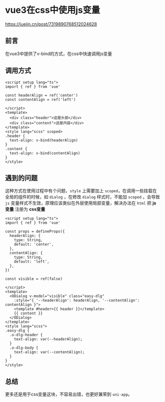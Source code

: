 # vue3在css中使用js变量

https://juejin.cn/post/7319890768512024628

## 前言

在vue3中提供了v-bind的方式，在css中快速调用js变量

## 调用方式

```vue
<script setup lang="ts">
import { ref } from 'vue'

const headerAlign = ref('center')
const contentAlign = ref('left')

</script>
<template>
  <div class="header">这是头部</div>
  <div class="content">这是内容</div>
</template>
<style lang="scss" scoped>
.header {
  text-align: v-bind(headerAlign)
}
.content {
  text-align: v-bind(contentAlign)
}
</style>
```

## 遇到的问题

这种方式在使用过程中有个问题，`style` 上需要加上 `scoped`，在调用一些挂载在全局的组件的时候，如 `dialog` ，在修改 `dialog` 样式时，不能加 `scoped` ，会导致 `js` 变量样式不生效，原理应该类似在外层使用局部变量，解决办法在 `html` 把 **js变量** 注册为 **css变量**

```vue
<script setup lang="ts">
import { ref } from 'vue'

const props = defineProps({
  headerAlign: {
    type: String,
    default: 'center',
  },
  contentAlign: {
    type: String,
    default: 'left',
  },
})

const visible = ref(false)

</script>
<template>
  <ODialog v-model="visible" class="easy-dlg"
    :style="{ '--headerAlign': headerAlign, '--contentAlign': contentAlign }">
    <template #header>{{ header }}</template>
    {{ content }}
  </ODialog>
</template>
<style lang="scss">
.easy-dlg {
  .o-dlg-header {
    text-align: var(--headerAlign);
  }
  .o-dlg-body {
    text-align: var(--contentAlign);
  }
}
</style>
```

## 总结

更多还是用于css变量这块，不容易出错，也更好兼荣到 `uni-app`。